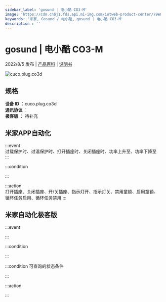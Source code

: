 ```yaml
---
sidebar_label: 'gosund | 电小酷 CO3-M'
image: 'https://cdn.cnbj1.fds.api.mi-img.com/iotweb-product-center/79e8a5285f3c88319e3bb6309f737a5c_1649212589982.png?GalaxyAccessKeyId=AKVGLQWBOVIRQ3XLEW&Expires=9223372036854775807&Signature=jFRZOnHrhcx5smKT1keWnJskqUE='
keywords: '米家, Gosund / 电小酷, gosund | 电小酷 CO3-M'
description : ''
---
```

# gosund | 电小酷 CO3-M

2022/8/5 发布 | [产品百科](https://home.mi.com/webapp/content/baike/product/index.html?model=cuco.plug.co3d/) | [说明书](https://home.mi.com/views/introduction.html?model=cuco.plug.co3d&region=cn)

![cuco.plug.co3d](https://cdn.cnbj1.fds.api.mi-img.com/iotweb-product-center/79e8a5285f3c88319e3bb6309f737a5c_1649212589982.png?GalaxyAccessKeyId=AKVGLQWBOVIRQ3XLEW&Expires=9223372036854775807&Signature=jFRZOnHrhcx5smKT1keWnJskqUE=)

## 规格  
> 
**设备 ID** ：cuco.plug.co3d  
**通讯协议** ：  
**极客版**  ： 待补充 


## 米家APP自动化  

:::event  
过载保护时、过温保护时、打开插座时、关闭插座时、功率上升至、功率下降至
:::

:::condition  

:::

:::action   
打开插座、关闭插座、开/关插座、指示灯开、指示灯关、禁用童锁、启用童锁、循环任务启用、循环任务禁用
:::

## 米家自动化极客版  

:::event  

:::

:::condition  

:::

:::condition 可查询的状态条件  

:::

:::action  

:::

        
